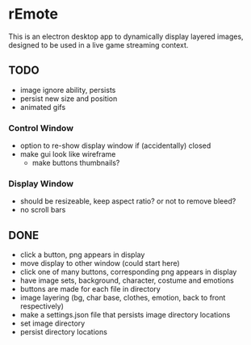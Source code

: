 # rEmote

This is an electron desktop app to dynamically display layered images, designed to be used in a live game streaming context.

## TODO

- image ignore ability, persists
- persist new size and position
- animated gifs

### Control Window

- option to re-show display window if (accidentally) closed
- make gui look like wireframe
  - make buttons thumbnails?

### Display Window

- should be resizeable, keep aspect ratio? or not to remove bleed?
- no scroll bars

## DONE

- click a button, png appears in display
- move display to other window (could start here)
- click one of many buttons, corresponding png appears in display
- have image sets, background, character, costume and emotions
- buttons are made for each file in directory
- image layering (bg, char base, clothes, emotion, back to front respectively)
- make a settings.json file that persists image directory locations
- set image directory
- persist directory locations